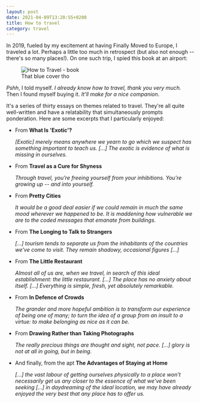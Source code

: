 ```yaml
---
layout: post
date: 2021-04-09T13:20:55+0200
title: How to travel
category: travel
---
```


In 2019, fueled by my excitement at having Finally Moved to Europe, I traveled
a lot. Perhaps a little too much in retrospect (but also not enough -- there's
so many places!). On one such trip, I spied this book at an airport:

<figure>
	<img data-action="zoom"
		src="https://live.staticflickr.com/65535/51105928720_7f8682a819_h.jpg"
		srcset="https://live.staticflickr.com/65535/51105928720_d8d4cb5941_o.jpg 2016w, https://live.staticflickr.com/65535/51105928720_7f8682a819_h.jpg 1600w, https://live.staticflickr.com/65535/51105928720_b2f4f6e4fc_c.jpg 800w, https://live.staticflickr.com/65535/51105928720_b2f4f6e4fc.jpg 500w"
		alt="How to Travel - book">
	<figcaption>That blue cover tho</figcaption>
</figure>

_Pshh_, I told myself. _I already know how to travel, thank you very much._
Then I found myself buying it. _It'll make for a nice companion_.

It's a series of thirty essays on themes related to travel. They're all quite
well-written and have a relatability that simultaneously prompts ponderation.
Here are some excerpts that I particularly enjoyed:

* From **What Is 'Exotic'?**

	_[Exotic] merely means anywhere we yearn to go which we suspect has
	something important to teach us. [...] The exotic is evidence of what is
	missing in ourselves._

* From **Travel as a Cure for Shyness**

	_Through travel, you’re freeing yourself from your inhibitions. You’re
	growing up -- and into yourself._

* From **Pretty Cities**

	_It would be a good deal easier if we could remain in much the same mood
	wherever we happened to be. It is maddening how vulnerable we are to the
	coded messages that emanate from buildings._

* From **The Longing to Talk to Strangers**

	_[...] tourism tends to separate us from the inhabitants of the countries
	we've come to visit. They remain shadowy, occasional figures [...]_

* From **The Little Restaurant**

	_Almost all of us are, when we travel, in search of this ideal
	establishment: the little restaurant. [...] The place has no anxiety about
	itself. [...] Everything is simple, fresh, yet absolutely remarkable._

* From **In Defence of Crowds**

	_The grander and more hopeful ambition is to transform our experience of
	being one of many; to turn the idea of a group from an insult to a virtue:
	to make belonging as nice as it can be._

* From **Drawing Rather than Taking Photographs**

	_The really precious things are thought and sight, not pace. […] glory is
	not at all in going, but in being._

* And finally, from the apt **The Advantages of Staying at Home**

	_[...] the vast labour of getting ourselves physically to a place won’t
	necessarily get us any closer to the essence of what we’ve been seeking […]
	in daydreaming of the ideal location, we may have already enjoyed the very
	best that any place has to offer us._
